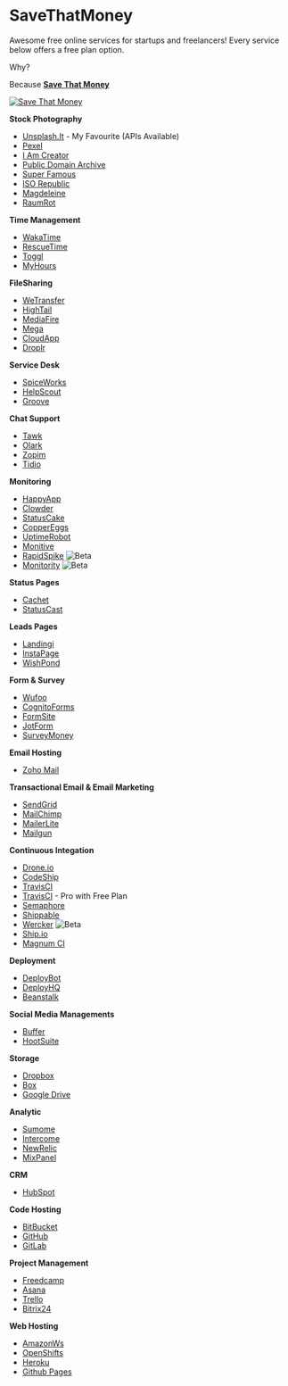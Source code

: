 # SaveThatMoney
Awesome free online services for startups and freelancers!
Every service below offers a free plan option.

Why?

Because [**Save That Money**](https://www.youtube.com/watch?v=yvHYWD29ZNY)

[![Save That
Money](http://a1.web.wt-cdn.com/post_items/images/000/033/555/original/hqdefault.jpg)](https://www.youtube.com/watch?v=yvHYWD29ZNY)

**Stock Photography**

- [Unsplash.It](https://unsplash.it/) - My Favourite (APIs Available)
- [Pexel](https://www.pexels.com/)
- [I Am Creator](http://www.imcreator.com/free)
- [Public Domain Archive](http://publicdomainarchive.com/)
- [Super Famous](http://images.superfamous.com/)
- [ISO Republic](http://isorepublic.com/)
- [Magdeleine](http://magdeleine.co/)
- [RaumRot](http://raumrot.com/)

**Time Management**

- [WakaTime](https://wakatime.com)
- [RescueTime](https://www.rescuetime.com)
- [Toggl](https://www.toggl.com/pricing)
- [MyHours](http://myhours.com/)

**FileSharing**

- [WeTransfer](https://www.wetransfer.com/)
- [HighTail](https://www.hightail.com)
- [MediaFire](https://www.mediafire.com/)
- [Mega](https://mega.nz/)
- [CloudApp](https://getcloudapp.com/)
- [Droplr](https://droplr.com)

**Service Desk**

- [SpiceWorks](http://www.spiceworks.com/)
- [HelpScout](http://www.helpscout.net/)
- [Groove](https://www.groovehq.com)

**Chat Support**

- [Tawk](https://www.tawk.to/)
- [Olark](https://www.olark.com/price)
- [Zopim](https://www.zopim.com)
- [Tidio](http://www.tidiochat.com)

**Monitoring**

- [HappyApp](http://www.happyapps.io/)
- [Clowder](http://www.clowder.io/)
- [StatusCake](https://www.statuscake.com)
- [CopperEggs](http://copperegg.com/)
- [UptimeRobot](http://uptimerobot.com/)
- [Monitive](http://monitive.com/)
- [RapidSpike](http://www.rapidspike.com/) ![Beta](http://f.cl.ly/items/2t1Q293U0B3J3a2p2L3A/betabadge.png)
- [Monitority](http://monitority.com/) ![Beta](http://f.cl.ly/items/2t1Q293U0B3J3a2p2L3A/betabadge.png)

**Status Pages**

- [Cachet](https://cachethq.io/)
- [StatusCast](http://www.statuscast.com/)

**Leads Pages**

- [Landingi](http://landingi.com/pricing)
- [InstaPage](https://instapage.com)
- [WishPond](https://www.wishpond.com/pricing/)

**Form & Survey**

- [Wufoo](http://www.wufoo.com)
- [CognitoForms](https://www.cognitoforms.com/)
- [FormSite](https://www.formsite.com)
- [JotForm](http://www.jotform.com)
- [SurveyMoney](https://www.surveymonkey.com/)

**Email Hosting**

- [Zoho Mail](https://www.zoho.com/mail/zohomail-pricing.html)

**Transactional Email & Email Marketing**

- [SendGrid](https://sendgrid.com/)
- [MailChimp](http://mailchimp.com/)
- [MailerLite](https://www.mailerlite.com/pricing)
- [Mailgun](http://www.mailgun.com/)

**Continuous Integation**
- [Drone.io](https://drone.io/pricing)
- [CodeShip](https://codeship.com)
- [TravisCI](https://travis-ci.org)
- [TravisCI](https://travis-ci.com) - Pro with Free Plan
- [Semaphore](https://semaphoreci.com/pricing)
- [Shippable](https://app.shippable.com/pricing.html)
- [Wercker](https://magnum-ci.com/) ![Beta](http://f.cl.ly/items/2t1Q293U0B3J3a2p2L3A/betabadge.png)
- [Ship.io](https://ship.io/pricing/)
- [Magnum CI](https://magnum-ci.com/pricing)

**Deployment**

- [DeployBot](http://deploybot.com/)
- [DeployHQ](https://www.deployhq.com)
- [Beanstalk](http://beanstalkapp.com)

**Social Media Managements**

- [Buffer](https://buffer.com)
- [HootSuite](https://hootsuite.com)

**Storage**

- [Dropbox](https://www.dropbox.com)
- [Box](https://www.box.com/pricing/personal/)
- [Google Drive](https://drive.google.com)

**Analytic**

- [Sumome](https://sumome.com/)
- [Intercome](https://www.intercom.io/)
- [NewRelic](http://newrelic.com/)
- [MixPanel](https://mixpanel.com/pricing/)

**CRM**

- [HubSpot](https://www.hubspot.com/crm)

**Code Hosting**

- [BitBucket](https://bitbucket.org)
- [GitHub](https://github.com/)
- [GitLab](https://gitlab.com/)

**Project Management**

- [Freedcamp](https://freedcamp.com)
- [Asana](https://asana.com/)
- [Trello](https://trello.com/)
- [Bitrix24](https://www.bitrix24.com/)

**Web Hosting**

- [AmazonWs](https://aws.amazon.com/free/)
- [OpenShifts](https://www.openshift.com/)
- [Heroku](https://www.heroku.com/)
- [Github Pages](https://pages.github.com/)

